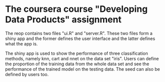 # The coursera course "Developing Data Products" assignment

The reop contains two files "ui.R" and "server.R". These two files form a shiny app and the former defines the user 
interface and the latter defines what the app is.

The shiny app is used to show the performance of three classification methods, namely knn, cart and nnet on the
data set "iris". Users can define the proportion of the training data from the whole data set and see the 
performance of the trained model on the testing data. The seed can also be defined by users too.
